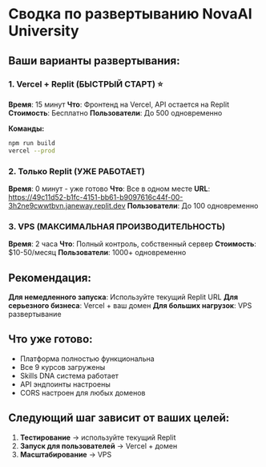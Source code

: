 # Сводка по развертыванию NovaAI University

## Ваши варианты развертывания:

### 1. Vercel + Replit (БЫСТРЫЙ СТАРТ) ⭐
**Время**: 15 минут
**Что**: Фронтенд на Vercel, API остается на Replit
**Стоимость**: Бесплатно
**Пользователи**: До 500 одновременно

**Команды:**
```bash
npm run build
vercel --prod
```

### 2. Только Replit (УЖЕ РАБОТАЕТ)
**Время**: 0 минут - уже готово
**Что**: Все в одном месте
**URL**: https://49c11d52-b1fc-4151-bb61-b9097616c44f-00-3h2ne9cwwtbvn.janeway.replit.dev
**Пользователи**: До 100 одновременно

### 3. VPS (МАКСИМАЛЬНАЯ ПРОИЗВОДИТЕЛЬНОСТЬ)
**Время**: 2 часа
**Что**: Полный контроль, собственный сервер
**Стоимость**: $10-50/месяц
**Пользователи**: 1000+ одновременно

## Рекомендация:

**Для немедленного запуска**: Используйте текущий Replit URL
**Для серьезного бизнеса**: Vercel + ваш домен
**Для больших нагрузок**: VPS развертывание

## Что уже готово:
- Платформа полностью функциональна
- Все 9 курсов загружены
- Skills DNA система работает
- API эндпоинты настроены
- CORS настроен для любых доменов

## Следующий шаг зависит от ваших целей:
1. **Тестирование** → используйте текущий Replit
2. **Запуск для пользователей** → Vercel + домен
3. **Масштабирование** → VPS